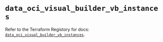 # `data_oci_visual_builder_vb_instances`

Refer to the Terraform Registory for docs: [`data_oci_visual_builder_vb_instances`](https://registry.terraform.io/providers/oracle/oci/6.18.0/docs/data-sources/visual_builder_vb_instances).

